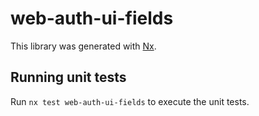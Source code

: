 # web-auth-ui-fields

This library was generated with [Nx](https://nx.dev).

## Running unit tests

Run `nx test web-auth-ui-fields` to execute the unit tests.

